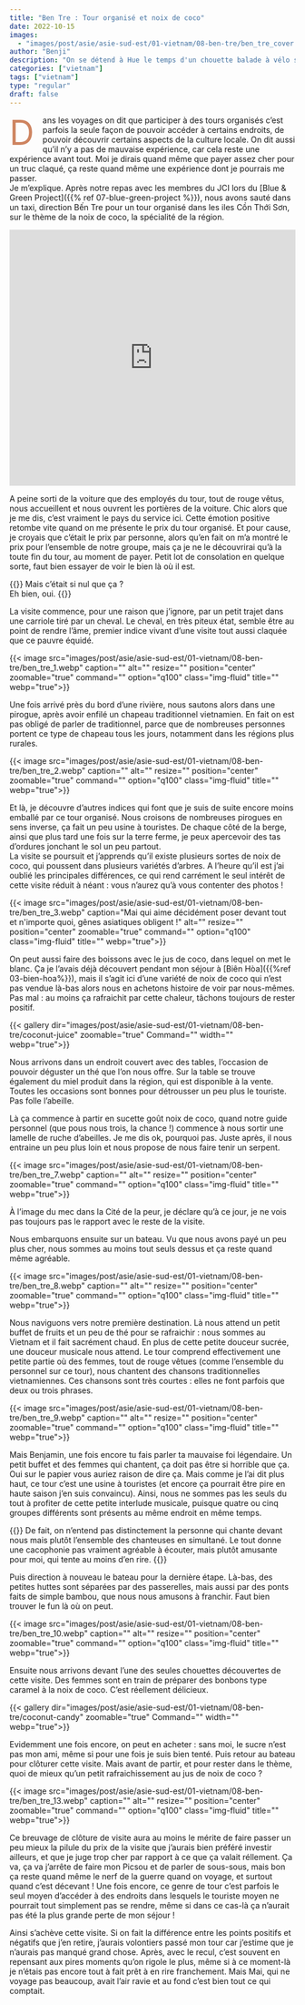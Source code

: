 ```yaml
---
title: "Ben Tre : Tour organisé et noix de coco"
date: 2022-10-15
images:
  - "images/post/asie/asie-sud-est/01-vietnam/08-ben-tre/ben_tre_cover.webp"
author: "Benji"
description: "On se détend à Hue le temps d'un chouette balade à vélo sur les bords du fleuve et de dégustations végétariennes"
categories: ["vietnam"]
tags: ["vietnam"]
type: "regular"
draft: false
---
```


<span style="color:#ce8460; font-size: 60px; display: inline-block; float: left; line-height: 0.5; margin: 15px 15px 15px 0">D</span>ans les voyages on dit que participer à des tours organisés c’est parfois la seule façon de pouvoir accéder à certains endroits, de pouvoir découvrir certains aspects de la culture locale. On dit aussi qu’il n’y a pas de mauvaise expérience, car cela reste une expérience avant tout. Moi je dirais quand même que payer assez cher pour un truc claqué, ça reste quand même une expérience dont je pourrais me passer.<br>
Je m’explique. Après notre repas avec les membres du JCI lors du [Blue & Green Project]({{% ref 07-blue-green-project %}}), nous avons sauté dans un taxi, direction Bến Tre pour un tour organisé dans les iles Cồn Thới Sơn, sur le thème de la noix de coco, la spécialité de la région.

<iframe src="https://www.google.com/maps/embed?pb=!1m14!1m8!1m3!1d7934053.518675295!2d104.28816865625!3d13.836062034679935!3m2!1i1024!2i768!4f13.1!3m3!1m2!1s0x310aa8f5e2e8bd09%3A0x9d5fd18ce4fa56bb!2zQuG6v24gVHJlLCBCZW4gVHJlLCBWaWV0bmFt!5e0!3m2!1sen!2sus!4v1712408789323!5m2!1sen!2sus" width="100%" height="450" style="border:0;" allowfullscreen="" loading="lazy" referrerpolicy="no-referrer-when-downgrade"></iframe>

<!-- TODO LIEN SERVICES -->
A peine sorti de la voiture que des employés du tour, tout de rouge vêtus, nous accueillent et nous ouvrent les portières de la voiture. Chic alors que je me dis, c’est vraiment le pays du service ici. Cette émotion positive retombe vite quand on me présente le prix du tour organisé. Et pour cause, je croyais que c’était le prix par personne, alors qu’en fait on m’a montré le prix pour l’ensemble de notre groupe, mais ça je ne le découvrirai qu’à la toute fin du tour, au moment de payer. Petit lot de consolation en quelque sorte, faut bien essayer de voir le bien là où il est.

{{<quote>}}
Mais c’était si nul que ça ?<br>Eh bien, oui.
{{</quote>}}

La visite commence, pour une raison que j’ignore, par un petit trajet dans une carriole tiré par un cheval. Le cheval, en très piteux état, semble être au point de rendre l’âme, premier indice vivant d’une visite tout aussi claquée que ce pauvre équidé.

{{< 
  image src="images/post/asie/asie-sud-est/01-vietnam/08-ben-tre/ben_tre_1.webp"
  caption=""
  alt="" 
  resize=""
  position="center"
  zoomable="true"
  command="" option="q100" class="img-fluid" title=""
  webp="true">}}

Une fois arrivé près du bord d’une rivière, nous sautons alors dans une pirogue, après avoir enfilé un chapeau traditionnel vietnamien. En fait on est pas obligé de parler de traditionnel, parce que de nombreuses personnes portent ce type de chapeau tous les jours, notamment dans les régions plus rurales.

{{< 
  image src="images/post/asie/asie-sud-est/01-vietnam/08-ben-tre/ben_tre_2.webp"
  caption=""
  alt="" 
  resize=""
  position="center"
  zoomable="true"
  command="" option="q100" class="img-fluid" title=""
  webp="true">}}

Et là, je découvre d’autres indices qui font que je suis de suite encore moins emballé par ce tour organisé. Nous croisons de nombreuses pirogues en sens inverse, ça fait un peu usine à touristes. De chaque côté de la berge, ainsi que plus tard une fois sur la terre ferme,  je peux apercevoir des tas d’ordures jonchant le sol un peu partout.<br>
La visite se poursuit et j’apprends qu’il existe plusieurs sortes de noix de coco, qui poussent dans plusieurs variétés d’arbres. A l’heure qu’il est j’ai oublié les principales différences, ce qui rend carrément le seul intérêt de cette visite réduit à néant : vous n’aurez qu’à vous contenter des photos !

{{< 
  image src="images/post/asie/asie-sud-est/01-vietnam/08-ben-tre/ben_tre_3.webp"
  caption="Mai qui aime décidément poser devant tout et n'importe quoi, gênes asiatiques obligent !"
  alt="" 
  resize=""
  position="center"
  zoomable="true"
  command="" option="q100" class="img-fluid" title=""
  webp="true">}}

On peut aussi faire des boissons avec le jus de coco, dans lequel on met le blanc. Ça je l’avais déjà découvert pendant mon séjour à [Biên Hòa]({{%ref 03-bien-hoa%}}), mais il s’agit ici d’une variété de noix de coco qui n’est pas vendue là-bas alors nous en achetons histoire de voir par nous-mêmes. Pas mal : au moins ça rafraichit par cette chaleur, tâchons toujours de rester positif.

{{< 
  gallery 
  dir="images/post/asie/asie-sud-est/01-vietnam/08-ben-tre/coconut-juice"
  zoomable="true" Command="" width="" webp="true">}}

Nous arrivons dans un endroit couvert avec des tables, l’occasion de pouvoir déguster un thé que l’on nous offre. Sur la table se trouve également du miel produit dans la région, qui est disponible à la vente. Toutes les occasions sont bonnes pour détrousser un peu plus le touriste.<br>
Pas folle l’abeille.

Là ça commence à partir en sucette goût noix de coco, quand notre guide personnel (que pous nous trois, la chance !) commence à nous sortir une lamelle de ruche d’abeilles. Je me dis ok, pourquoi pas. Juste après, il nous entraine un peu plus loin et nous propose de nous faire tenir un serpent.

{{< 
  image src="images/post/asie/asie-sud-est/01-vietnam/08-ben-tre/ben_tre_7.webp"
  caption=""
  alt="" 
  resize=""
  position="center"
  zoomable="true"
  command="" option="q100" class="img-fluid" title=""
  webp="true">}}

À l’image du mec dans la Cité de la peur, je déclare qu’à ce jour, je ne vois pas toujours pas le rapport avec le reste de la visite.

Nous embarquons ensuite sur un bateau. Vu que nous avons payé un peu plus cher, nous sommes au moins tout seuls dessus et ça reste quand même agréable. 

{{< 
  image src="images/post/asie/asie-sud-est/01-vietnam/08-ben-tre/ben_tre_8.webp"
  caption=""
  alt="" 
  resize=""
  position="center"
  zoomable="true"
  command="" option="q100" class="img-fluid" title=""
  webp="true">}}

Nous naviguons vers notre première destination. Là nous attend un petit buffet de fruits et un peu de thé pour se rafraichir : nous sommes au Vietnam et il fait sacrément chaud. En plus de cette petite douceur sucrée, une douceur musicale nous attend. Le tour comprend effectivement une petite partie où des femmes, tout de rouge vêtues (comme l’ensemble du personnel sur ce tour), nous chantent des chansons traditionnelles vietnamiennes. Ces chansons sont très courtes : elles ne font parfois que deux ou trois phrases.

{{< 
  image src="images/post/asie/asie-sud-est/01-vietnam/08-ben-tre/ben_tre_9.webp"
  caption=""
  alt="" 
  resize=""
  position="center"
  zoomable="true"
  command="" option="q100" class="img-fluid" title=""
  webp="true">}}

Mais Benjamin, une fois encore tu fais parler ta mauvaise foi légendaire. Un petit buffet et des femmes qui chantent, ça doit pas être si horrible que ça. Oui sur le papier vous auriez raison de dire ça. Mais comme je l’ai dit plus haut, ce tour c’est une usine à touristes (et encore ça pourrait être pire en haute saison j’en suis convaincu). Ainsi, nous ne sommes pas les seuls du tout à profiter de cette petite interlude musicale, puisque quatre ou cinq groupes différents sont présents au même endroit en même temps. 

{{<quote>}}
De fait, on n’entend pas distinctement la personne qui chante devant nous mais plutôt l’ensemble des chanteuses en simultané. Le tout donne une cacophonie pas vraiment agréable à écouter, mais plutôt amusante pour moi, qui tente au moins d’en rire.
{{</quote>}}

Puis direction à nouveau le bateau pour la dernière étape. Là-bas, des petites huttes sont séparées par des passerelles, mais aussi par des ponts faits de simple bambou, que nous nous amusons à franchir. Faut bien trouver le fun là où on peut.

{{< 
  image src="images/post/asie/asie-sud-est/01-vietnam/08-ben-tre/ben_tre_10.webp"
  caption=""
  alt="" 
  resize=""
  position="center"
  zoomable="true"
  command="" option="q100" class="img-fluid" title=""
  webp="true">}}

Ensuite nous arrivons devant l’une des seules chouettes découvertes de cette visite. Des femmes sont en train de préparer des bonbons type caramel à la noix de coco. C’est réellement délicieux.

{{< 
  gallery 
  dir="images/post/asie/asie-sud-est/01-vietnam/08-ben-tre/coconut-candy"
  zoomable="true" Command="" width="" webp="true">}}

Evidemment une fois encore, on peut en acheter : sans moi, le sucre n’est pas mon ami, même si pour une fois je suis bien tenté. Puis retour au bateau pour clôturer cette visite.
Mais avant de partir, et pour rester dans le thème, quoi de mieux qu’un petit rafraichissement au jus de noix de coco ?

{{< 
  image src="images/post/asie/asie-sud-est/01-vietnam/08-ben-tre/ben_tre_13.webp"
  caption=""
  alt="" 
  resize=""
  position="center"
  zoomable="true"
  command="" option="q100" class="img-fluid" title=""
  webp="true">}}

Ce breuvage de clôture de visite aura au moins le mérite de faire passer un peu mieux la pilule du prix de la visite que j’aurais bien préféré investir ailleurs, et que je juge trop cher par rapport à ce que ça valait réllement. Ça va, ça va j’arrête de faire mon Picsou et de parler de sous-sous, mais bon ça reste quand même le nerf de la guerre quand on voyage, et surtout quand c’est décevant ! Une fois encore, ce genre de tour c’est parfois le seul moyen d’accéder à des endroits  dans lesquels le touriste moyen ne pourrait tout simplement pas se rendre, même si dans ce cas-là ça n’aurait pas été la plus grande perte de mon séjour !

Ainsi s’achève cette visite. Si on fait la différence entre les points positifs et négatifs que j’en retire, j’aurais volontiers passé mon tour car j’estime que je n’aurais pas manqué grand chose. Après, avec le recul, c’est souvent en repensant aux pires moments qu’on rigole le plus, même si à ce moment-là je n’étais pas encore tout à fait prêt à en rire franchement. Mais Mai, qui ne voyage pas beaucoup, avait l’air ravie et au fond c’est bien tout ce qui comptait.
